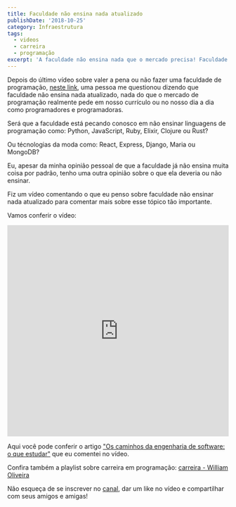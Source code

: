 ```yaml
---
title: Faculdade não ensina nada atualizado
publishDate: '2018-10-25'
category: Infraestrutura
tags:
  - videos
  - carreira
  - programação
excerpt: 'A faculdade não ensina nada que o mercado precisa! Faculdade não ensina nada atualizado. Será que ela deveria ensinar isso?'
---
```


Depois do último vídeo sobre valer a pena ou não fazer uma faculdade de programação, [neste link](https://www.youtube.com/watch?v=DukhWWWzi18), uma pessoa me questionou dizendo que faculdade não ensina nada atualizado, nada do que o mercado de programação realmente pede em nosso currículo ou no nosso dia a dia como programadores e programadoras.

Será que a faculdade está pecando conosco em não ensinar linguagens de programação como: Python, JavaScript, Ruby, Elixir, Clojure ou Rust?

Ou técnologias da moda como: React, Express, Django, Maria ou MongoDB?

Eu, apesar da minha opinião pessoal de que a faculdade já não ensina muita coisa por padrão, tenho uma outra opinião sobre o que ela deveria ou não ensinar.

Fiz um vídeo comentando o que eu penso sobre faculdade não ensinar nada atualizado para comentar mais sobre esse tópico tão importante.

Vamos conferir o vídeo:

<iframe src="https://www.youtube.com/embed/BwdKfV7wvWo" width="100%" height="480px" frameborder="0" scrolling="no" allowfullscreen></iframe>

Aqui você pode conferir o artigo ["Os caminhos da engenharia de software: o que estudar"](/posts/os-caminhos-da-engenharia-de-software-o-que-estudar/) que eu comentei no vídeo.

Confira também a playlist sobre carreira em programação: [carreira - William Oliveira](https://www.youtube.com/watch?v=DukhWWWzi18&list=PL46DzgkNWD2EyeIQgYzDB6DGe2PE5u1-m)

Não esqueça de se inscrever no [canal](https://www.youtube.com/c/WilliamOliveiraS), dar um like no vídeo e compartilhar com seus amigos e amigas!

